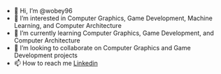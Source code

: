 - 👋 Hi, I’m @wobey96
- 👀 I’m interested in Computer Graphics, Game Development, Machine Learning, and Computer Architecture
- 🌱 I’m currently learning Computer Graphics, Game Development, and Computer Architecture 
- 💞️ I’m looking to collaborate on Computer Graphics and Game Development projects
- 📫 How to reach me [Linkedin](https://www.linkedin.com/in/wallace-obey-393672b0)

<!---
wobey96/wobey96 is a ✨ special ✨ repository because its `README.md` (this file) appears on your GitHub profile.
You can click the Preview link to take a look at your changes.
--->
